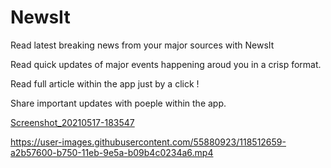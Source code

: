 # NewsIt

Read latest breaking news from your major sources with NewsIt

Read quick updates of major events happening aroud you in a crisp format.

Read full article within the app just by a click !

Share important updates with poeple within the app.

[Screenshot_20210517-183547](https://user-images.githubusercontent.com/55880923/118512650-a0ebb280-b750-11eb-85b0-813807f1eb86.jpg)

https://user-images.githubusercontent.com/55880923/118512659-a2b57600-b750-11eb-9e5a-b09b4c0234a6.mp4




